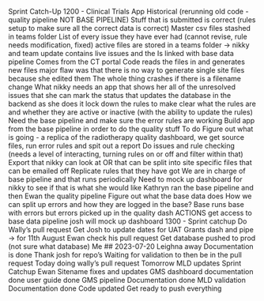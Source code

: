 Sprint Catch-Up
1200 - Clinical Trials App
Historical (rerunning old code - quality pipeline NOT BASE PIPELINE)
Stuff that is submitted is correct (rules setup to make sure all the correct data is correct)
Master csv files stashed in teams folder
List of every issue they have ever had (cannot revise, rule needs modification, fixed)
active files are stored in a teams folder -> nikky and team update
contains live issues and the
Is linked with base data pipeline
Comes from the CT portal
Code reads the files in and generates new files
major flaw was that there is no way to generate single site files because she edited them
The whole thing crashes if there is a filename change
What nikky needs
an app that shows her all of the unresolved issues that she can mark the status
that updates the database in the backend as she does it
lock down the rules to make clear what the rules are and whether they are active or inactive (with the ability to update the rules)
Need the base pipeline and make sure the error rules are working
Build app from the base pipeline in order to do the quality stuff
To do
Figure out what is going - a replica of the radiotherapy quality dashboard, we get source files, run error rules and spit out a report
Do issues and rule checking (needs a level of interacting, turning rules on or off and filter within that)
Export that nikky can look at OR that can be split into site specific files that can be emailed off
Replicate rules that they have got
We are in charge of base pipeline and that runs periodically
Need to mock up dashboard for nikky to see if that is what she would like
Kathryn ran the base pipeline and then Ewan the quality pipeline
Figure out what the base data does
How we can split up errors and how they are logged in the base?
Base runs base with errors but errors picked up in the quality dash
ACTIONS
get access to base data pipeline
josh will mock up dashboard
1300 - Sprint catchup
Do Wally’s pull request
Get Josh to update dates for UAT Grants dash and pipe -> for 11th August
Ewan
check his pull request
Get database pushed to prod (not sure what database)
Me ## 2023-07-20
Leighna away
Documentation is done
Thank josh for repo’s
Waiting for validation to then be in the pull request
Today doing wally’s pull request
Tomorrow MLD updates
Sprint Catchup
Ewan
Sitename fixes and updates
GMS dashboard
documentation done
user guide done
GMS pipeline
Documentation done
MLD validation
Documentation done
Code updated
Get ready to push everything
